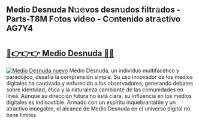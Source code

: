 ## Medio Desnuda N𝚞𝚎vos desn𝚞dos filtr𝚊dos - Parts-T8M F𝚘tos vid𝚎o - C𝚘ntenido atr𝚊ctivo AG7Y4

# <h2><a href="http://mb5nfsf.tromn.icu/?c=Medio+Desnuda">🔗👉👉👉 Medio Desnuda 🔗🔗</a></h2>

[![Medio Desnuda nuevo](https://i.imgur.com/pEAQMta.gif)](http://mb5nfsf.tromn.icu/?c=Medio+Desnuda)
Medio Desnuda, un individuo multifacético y paradójico, desafía la comprensión simple. Su uso innovador de los medios digitales ha cautivado y enfurecido a los observadores, generando debates sobre identidad, ética y la naturaleza cambiante de las comunidades en línea. Aunque su dirección futura no está clara, su influencia en los medios digitales es indiscutible. Armado con un espíritu inquebrantable y un atractivo innegable, el alcance de Medio Desnuda en el universo digital no tiene límites.
